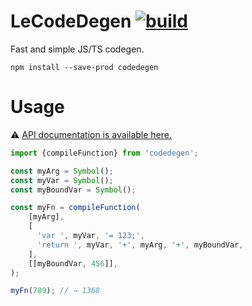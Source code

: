 # LeCodeDegen [![build](https://github.com/smikhalevski/codedegen/actions/workflows/master.yml/badge.svg?branch=master&event=push)](https://github.com/smikhalevski/codegen/actions/workflows/master.yml)

Fast and simple JS/TS codegen.

```shell
npm install --save-prod codedegen
```

# Usage

⚠️ [API documentation is available here.](https://smikhalevski.github.io/codedegen/)

```ts
import {compileFunction} from 'codedegen';

const myArg = Symbol();
const myVar = Symbol();
const myBoundVar = Symbol();

const myFn = compileFunction(
    [myArg],
    [
      'var ', myVar, '= 123;',
      'return ', myVar, '+', myArg, '+', myBoundVar,
    ],
    [[myBoundVar, 456]],
);

myFn(789); // → 1368
```
